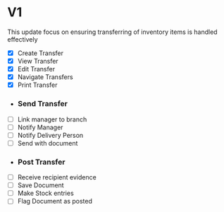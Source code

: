 # V1
This update focus on ensuring transferring of inventory items is handled effectively
- [x] Create Transfer
- [x] View Transfer
- [x] Edit Transfer
- [x] Navigate Transfers
- [x] Print Transfer
-  ### Send Transfer
  -[ ] Link manager to branch
  -[ ] Notify Manager
  -[ ] Notify Delivery Person
  -[ ] Send with document
-  ### Post Transfer
  -[ ] Receive recipient evidence
  -[ ] Save Document
  -[ ] Make Stock entries
  -[ ] Flag Document as posted